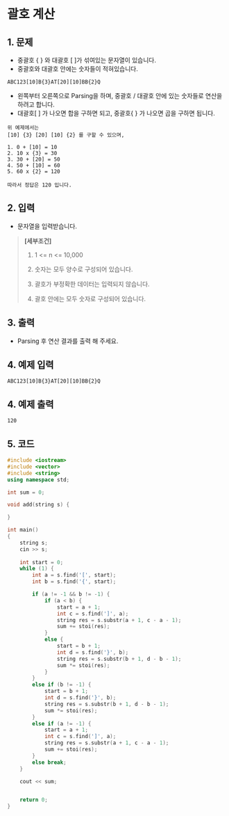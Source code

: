 # 괄호 계산 #

## 1. 문제

- 중괄호 { } 와 대괄호 [ ]가 섞여있는 문자열이 있습니다.
- 중괄호와 대괄호 안에는 숫자들이 적혀있습니다.

```
ABC123[10]B{3}AT[20][10]BB{2}Q
```

- 왼쪽부터 오른쪽으로 Parsing을 하며, 중괄호 / 대괄호 안에 있는 숫자들로 연산을 하려고 합니다.
- 대괄호[ ] 가 나오면 합을 구하면 되고, 중괄호{ } 가 나오면 곱을 구하면 됩니다.

```
위 예제에서는
[10] {3} [20] [10] {2} 를 구할 수 있으며,

1. 0 + [10] = 10
2. 10 x {3} = 30
3. 30 + [20] = 50
4. 50 + [10] = 60
5. 60 x {2} = 120

따라서 정답은 120 입니다.
```

## 2. 입력

- 문자열을 입력받습니다.

> **[세부조건]**
>
> 1. 1 <= n <= 10,000
>
> 2. 숫자는 모두 양수로 구성되어 있습니다.
>
> 3. 괄호가 부정확한 데이터는 입력되지 않습니다.
>
> 4. 괄호 안에는 모두 숫자로 구성되어 있습니다.

## 3. 출력

- Parsing 후 연산 결과를 출력 해 주세요.

## 4. 예제 입력
```
ABC123[10]B{3}AT[20][10]BB{2}Q
```

## 4. 예제 출력
```
120
```

## 5. 코드
```c++
#include <iostream>
#include <vector>
#include <string>
using namespace std;

int sum = 0;

void add(string s) {

}

int main()
{
	string s;
	cin >> s;
	
	int start = 0;
	while (1) {
		int a = s.find('[', start);
		int b = s.find('{', start);

		if (a != -1 && b != -1) {
			if (a < b) {
				start = a + 1;
				int c = s.find(']', a);
				string res = s.substr(a + 1, c - a - 1);
				sum += stoi(res);
			}
			else {
				start = b + 1;
				int d = s.find('}', b);
				string res = s.substr(b + 1, d - b - 1);
				sum *= stoi(res);
			}
		}
		else if (b != -1) {
			start = b + 1;
			int d = s.find('}', b);
			string res = s.substr(b + 1, d - b - 1);
			sum *= stoi(res);
		}
		else if (a != -1) {
			start = a + 1;
			int c = s.find(']', a);
			string res = s.substr(a + 1, c - a - 1);
			sum += stoi(res);
		}
		else break;
	}

	cout << sum;


	return 0;
}

```

